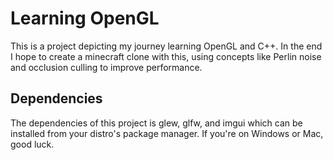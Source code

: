 # Learning OpenGL
This is a project depicting my journey learning OpenGL and C++. In the end I hope to create a minecraft clone with this, using concepts like Perlin noise and occlusion culling to improve performance.

## Dependencies

The dependencies of this project is glew, glfw, and imgui which can be installed from your distro's package manager. If you're on Windows or Mac, good luck.
